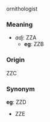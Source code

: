 ornithologist
### Meaning
+ _adj_: ZZA
    + __eg__: ZZB

### Origin

ZZC

### Synonym

__eg__: ZZD

+ ZZE


